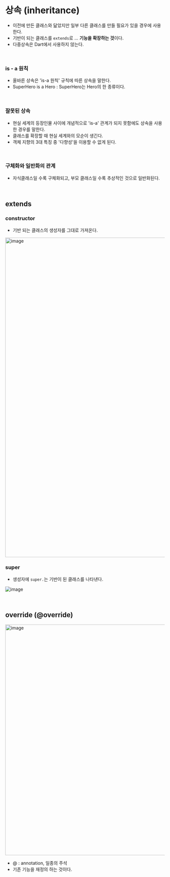 # 상속 (inheritance)
- 이전에 만든 클래스와 닮았지만 일부 다른 클래스를 만들 필요가 있을 경우에 사용한다.
- 기반이 되는 클래스를 `extends`로 ... **기능을 확장하는 것**이다.
- 다중상속은 Dart에서 사용하지 않는다.  
<br/>

### is - a 원칙
- 올바른 상속은 'is-a 원칙' 규칙에 따른 상속을 말한다.  
- SuperHero is a Hero : SuperHero는 Hero의 한 종류이다.  
<br/>

### 잘못된 상속  
- 현실 세계의 등장인물 사이에 개념적으로 'is-a' 관계가 되지 못함에도 상속을 사용한 경우를 말한다.
- 클래스를 확장할 때 현실 세계와의 모순이 생긴다.
- 객체 지향의 3대 특징 중 '다향성'을 이용할 수 없게 된다.
<br/>

### 구체화와 일반화의 관계
- 자식클래스일 수록 구체화되고, 부모 클래스일 수록 추상적인 것으로 일반화된다.  
<br/>

## extends
### constructor
- 기반 되는 클래스의 생성자를 그대로 가져온다.
<img width="1011" alt="image" src="https://github.com/yujiyeong/TIL/assets/149862753/f37ef85f-71c5-4084-8d9e-271d638ded79">

### super  
- 생성자에 `super.`는 기반이 된 클래스를 나타낸다.

![image](https://github.com/yujiyeong/TIL/assets/149862753/b9056203-abb0-4c4e-8d19-399322defa64)

<br/>

## override (@override)    
<img width="730" alt="image" src="https://github.com/yujiyeong/TIL/assets/149862753/4b50f238-f59a-46c0-9a19-2d4e2c716f6f">

- @ : annotation, 일종의 주석     
- 기존 기능을 재정의 하는 것이다.   

